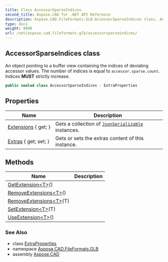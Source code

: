 ```yaml
---
title: Class AccessorSparseIndices
second_title: Aspose.CAD for .NET API Reference
description: Aspose.CAD.FileFormats.GLB.AccessorSparseIndices class. An object pointing to a buffer view containing the indices of deviating accessor values. The number of indices is equal to accessor.sparse.count. Indices MUST strictly increase
type: docs
weight: 9990
url: /net/aspose.cad.fileformats.glb/accessorsparseindices/
---
```

## AccessorSparseIndices class

An object pointing to a buffer view containing the indices of deviating accessor values. The number of indices is equal to `accessor.sparse.count`. Indices **MUST** strictly increase.

```csharp
public sealed class AccessorSparseIndices : ExtraProperties
```

## Properties

| Name | Description |
| --- | --- |
| [Extensions](../../aspose.cad.fileformats.glb/extraproperties/extensions/) { get; } | Gets a collection of [`JsonSerializable`](../../aspose.cad.fileformats.glb.io/jsonserializable/) instances. |
| [Extras](../../aspose.cad.fileformats.glb/extraproperties/extras/) { get; set; } | Gets or sets the extras content of this instance. |

## Methods

| Name | Description |
| --- | --- |
| [GetExtension&lt;T&gt;](../../aspose.cad.fileformats.glb/extraproperties/getextension/)() |  |
| [RemoveExtensions&lt;T&gt;](../../aspose.cad.fileformats.glb/extraproperties/removeextensions/)() |  |
| [RemoveExtensions&lt;T&gt;](../../aspose.cad.fileformats.glb/extraproperties/removeextensions/)(T) |  |
| [SetExtension&lt;T&gt;](../../aspose.cad.fileformats.glb/extraproperties/setextension/)(T) |  |
| [UseExtension&lt;T&gt;](../../aspose.cad.fileformats.glb/extraproperties/useextension/)() |  |

### See Also

* class [ExtraProperties](../extraproperties/)
* namespace [Aspose.CAD.FileFormats.GLB](../../aspose.cad.fileformats.glb/)
* assembly [Aspose.CAD](../../)


